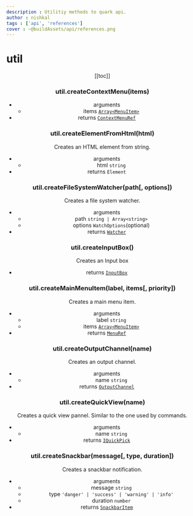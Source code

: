 ```yaml
---
description : Utilitiy methods to quark api.
author : nishkal
tags : ['api', 'references']
cover : ~@buildAssets/api/references.png
---
```


# util
<Header/>
[[toc]]

### util.createContextMenu(items)
* arguments
  * items [`Array<MenuItem>`](/structures/menu-item.md)
* returns [`ContextMenuRef`](/structures/context-menu-ref.md)

### util.createElementFromHtml(html)
Creates an HTML element from string.
* arguments
  * html `string`
* returns `Element`

### util.createFileSystemWatcher(path[, options])
Creates a file system watcher.
* arguments
  * path `string | Array<string>`
  * options `WatchOptions`(optional)
* returns [`Watcher`](/)

### util.createInputBox()
Creates an Input box
* returns [`InputBox`](/)

### util.createMainMenuItem(label, items[, priority])
Creates a main menu item.
* arguments
  * label `string`
  * items [`Array<MenuItem>`](/structures/menu-item.md)
* returns [`MenuRef`](/structures/menu-ref.md)

### util.createOutputChannel(name)
Creates an output channel.
* arguments
  * name `string`
* returns [`OutputChannel`](/)

### util.createQuickView(name)
Creates a quick view pannel. Similar to the one used by commands.
* arguments
  * name `string`
* returns [`IQuickPick`](/)

### util.createSnackbar(message[, type, duration])
Creates a snackbar notification.
* arguments
  * message `string`
  * type `'danger' | 'success' | 'warning' | 'info'`
  * duration `number`
* returns [`SnackbarItem`](/structures/SnackbarItem.md)
<!-- 
### util.createVueWebComponent(name, data, createElement)
Creates a vuejs web component.
* arguments
  * name `string`
  * data `Vue.ComponentOptions<any>`
  * createElement `boolean`
* returns `undefined | HTMLElement` -->